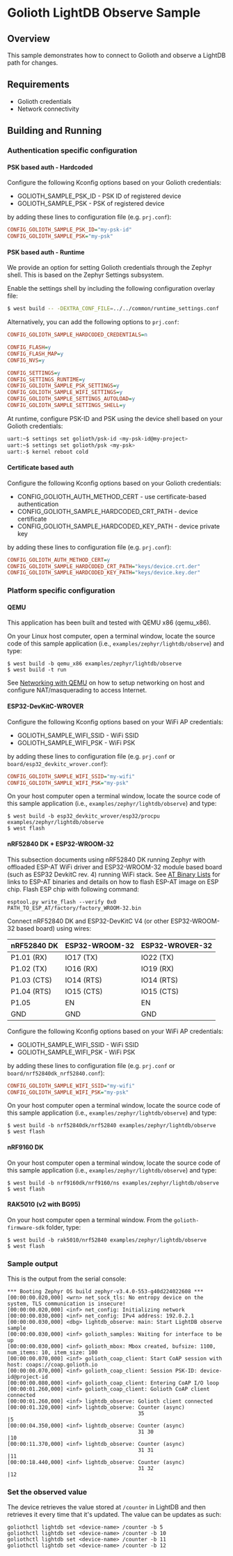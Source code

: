 # Golioth LightDB Observe Sample

## Overview

This sample demonstrates how to connect to Golioth and observe a LightDB
path for changes.

## Requirements

* Golioth credentials
* Network connectivity

## Building and Running

### Authentication specific configuration

#### PSK based auth - Hardcoded

Configure the following Kconfig options based on your Golioth
credentials:

* GOLIOTH_SAMPLE_PSK_ID - PSK ID of registered device
* GOLIOTH_SAMPLE_PSK - PSK of registered device

by adding these lines to configuration file (e.g. `prj.conf`):

```cfg
CONFIG_GOLIOTH_SAMPLE_PSK_ID="my-psk-id"
CONFIG_GOLIOTH_SAMPLE_PSK="my-psk"
```

#### PSK based auth - Runtime

We provide an option for setting Golioth credentials through the Zephyr
shell. This is based on the Zephyr Settings subsystem.

Enable the settings shell by including the following configuration overlay
file:

```sh
$ west build -- -DEXTRA_CONF_FILE=../../common/runtime_settings.conf
```

Alternatively, you can add the following options to ``prj.conf``:

```cfg
CONFIG_GOLIOTH_SAMPLE_HARDCODED_CREDENTIALS=n

CONFIG_FLASH=y
CONFIG_FLASH_MAP=y
CONFIG_NVS=y

CONFIG_SETTINGS=y
CONFIG_SETTINGS_RUNTIME=y
CONFIG_GOLIOTH_SAMPLE_PSK_SETTINGS=y
CONFIG_GOLIOTH_SAMPLE_WIFI_SETTINGS=y
CONFIG_GOLIOTH_SAMPLE_SETTINGS_AUTOLOAD=y
CONFIG_GOLIOTH_SAMPLE_SETTINGS_SHELL=y
```

At runtime, configure PSK-ID and PSK using the device shell based on your
Golioth credentials:

```sh
uart:~$ settings set golioth/psk-id <my-psk-id@my-project>
uart:~$ settings set golioth/psk <my-psk>
uart:-$ kernel reboot cold
```

#### Certificate based auth

Configure the following Kconfig options based on your Golioth
credentials:

* CONFIG_GOLIOTH_AUTH_METHOD_CERT - use certificate-based
    authentication
* CONFIG_GOLIOTH_SAMPLE_HARDCODED_CRT_PATH - device certificate
* CONFIG_GOLIOTH_SAMPLE_HARDCODED_KEY_PATH - device private key

by adding these lines to configuration file (e.g. `prj.conf`):

```cfg
CONFIG_GOLIOTH_AUTH_METHOD_CERT=y
CONFIG_GOLIOTH_SAMPLE_HARDCODED_CRT_PATH="keys/device.crt.der"
CONFIG_GOLIOTH_SAMPLE_HARDCODED_KEY_PATH="keys/device.key.der"
```

### Platform specific configuration

#### QEMU

This application has been built and tested with QEMU x86 (qemu_x86).

On your Linux host computer, open a terminal window, locate the source
code of this sample application (i.e.,
`examples/zephyr/lightdb/observe`) and type:

```console
$ west build -b qemu_x86 examples/zephyr/lightdb/observe
$ west build -t run
```

See [Networking with
QEMU](https://docs.zephyrproject.org/3.3.0/connectivity/networking/qemu_setup.html)
on how to setup networking on host and configure NAT/masquerading to
access Internet.

#### ESP32-DevKitC-WROVER

Configure the following Kconfig options based on your WiFi AP
credentials:

- GOLIOTH_SAMPLE_WIFI_SSID  - WiFi SSID
- GOLIOTH_SAMPLE_WIFI_PSK   - WiFi PSK

by adding these lines to configuration file (e.g. `prj.conf` or
`board/esp32_devkitc_wrover.conf`):

```cfg
CONFIG_GOLIOTH_SAMPLE_WIFI_SSID="my-wifi"
CONFIG_GOLIOTH_SAMPLE_WIFI_PSK="my-psk"
```

On your host computer open a terminal window, locate the source code of
this sample application (i.e., `examples/zephyr/lightdb/observe`) and
type:

```console
$ west build -b esp32_devkitc_wrover/esp32/procpu examples/zephyr/lightdb/observe
$ west flash
```

#### nRF52840 DK + ESP32-WROOM-32

This subsection documents using nRF52840 DK running Zephyr with
offloaded ESP-AT WiFi driver and ESP32-WROOM-32 module based board (such
as ESP32 DevkitC rev. 4) running WiFi stack. See [AT Binary
Lists](https://docs.espressif.com/projects/esp-at/en/latest/AT_Binary_Lists/index.html)
for links to ESP-AT binaries and details on how to flash ESP-AT image on
ESP chip. Flash ESP chip with following command:

```console
esptool.py write_flash --verify 0x0 PATH_TO_ESP_AT/factory/factory_WROOM-32.bin
```

Connect nRF52840 DK and ESP32-DevKitC V4 (or other ESP32-WROOM-32 based
board) using wires:

| nRF52840 DK | ESP32-WROOM-32  | ESP32-WROVER-32 |
| ----------- | --------------- | ----------------|
| P1.01 (RX)  | IO17 (TX)       | IO22 (TX)       |
| P1.02 (TX)  | IO16 (RX)       | IO19 (RX)       |
| P1.03 (CTS) | IO14 (RTS)      | IO14 (RTS)      |
| P1.04 (RTS) | IO15 (CTS)      | IO15 (CTS)      |
| P1.05       | EN              | EN              |
| GND         | GND             | GND             |

Configure the following Kconfig options based on your WiFi AP
credentials:

* GOLIOTH_SAMPLE_WIFI_SSID - WiFi SSID
* GOLIOTH_SAMPLE_WIFI_PSK - WiFi PSK

by adding these lines to configuration file (e.g. `prj.conf` or
`board/nrf52840dk_nrf52840.conf`):

```cfg
CONFIG_GOLIOTH_SAMPLE_WIFI_SSID="my-wifi"
CONFIG_GOLIOTH_SAMPLE_WIFI_PSK="my-psk"
```

On your host computer open a terminal window, locate the source code of
this sample application (i.e., `examples/zephyr/lightdb/observe`) and
type:

```console
$ west build -b nrf52840dk/nrf52840 examples/zephyr/lightdb/observe
$ west flash
```

#### nRF9160 DK

On your host computer open a terminal window, locate the source code of
this sample application (i.e., `examples/zephyr/lightdb/observe`) and
type:

```console
$ west build -b nrf9160dk/nrf9160/ns examples/zephyr/lightdb/observe
$ west flash
```

#### RAK5010 (v2 with BG95)

On your host computer open a terminal window. From the
`golioth-firmware-sdk` folder, type:

```console
$ west build -b rak5010/nrf52840 examples/zephyr/lightdb/observe
$ west flash
```

### Sample output

This is the output from the serial console:

```console
*** Booting Zephyr OS build zephyr-v3.4.0-553-g40d224022608 ***
[00:00:00.020,000] <wrn> net_sock_tls: No entropy device on the system, TLS communication is insecure!
[00:00:00.020,000] <inf> net_config: Initializing network
[00:00:00.030,000] <inf> net_config: IPv4 address: 192.0.2.1
[00:00:00.030,000] <dbg> lightdb_observe: main: Start LightDB observe sample
[00:00:00.030,000] <inf> golioth_samples: Waiting for interface to be up
[00:00:00.030,000] <inf> golioth_mbox: Mbox created, bufsize: 1100, num_items: 10, item_size: 100
[00:00:00.070,000] <inf> golioth_coap_client: Start CoAP session with host: coaps://coap.golioth.io
[00:00:00.070,000] <inf> golioth_coap_client: Session PSK-ID: device-id@project-id
[00:00:00.080,000] <inf> golioth_coap_client: Entering CoAP I/O loop
[00:00:01.260,000] <inf> golioth_coap_client: Golioth CoAP client connected
[00:00:01.260,000] <inf> lightdb_observe: Golioth client connected
[00:00:01.320,000] <inf> lightdb_observe: Counter (async)
                                          35                                               |5
[00:00:04.350,000] <inf> lightdb_observe: Counter (async)
                                          31 30                                            |10
[00:00:11.370,000] <inf> lightdb_observe: Counter (async)
                                          31 31                                            |11
[00:00:18.440,000] <inf> lightdb_observe: Counter (async)
                                          31 32                                            |12
```

### Set the observed value

The device retrieves the value stored at `/counter` in LightDB and then
retrieves it every time that it's updated. The value can be updates as
such:

```console
goliothctl lightdb set <device-name> /counter -b 5
goliothctl lightdb set <device-name> /counter -b 10
goliothctl lightdb set <device-name> /counter -b 11
goliothctl lightdb set <device-name> /counter -b 12
```
